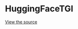 # HuggingFaceTGI

[View the source](https://github.com/trypear/pearai-app/blob/main/core/llm/llms/HuggingFaceTGI.ts)
